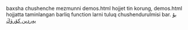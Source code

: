baxsha chushenche mezmunni demos.html hojjet tin korung, demos.html hojjatta taminlangan barliq function larni tuluq chushendurulmisi bar.
<a href="https://meghiz.github.io/UG-Function-Code/#demos">بۇ يەردىن كۆرۈڭ</a>
